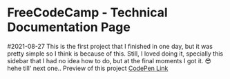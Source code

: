 # FreeCodeCamp - Technical Documentation Page

#2021-08-27
This is the first project that I finished in one day, but it was pretty simple so I think is because of this. Still, I loved doing it, specially this sidebar that I had no idea how to do, but at the final moments I got it. 😎 hehe till' next one..
Preview of this project <a href="https://codepen.io/tysper013/full/YzQyKNy">CodePen Link</a>
